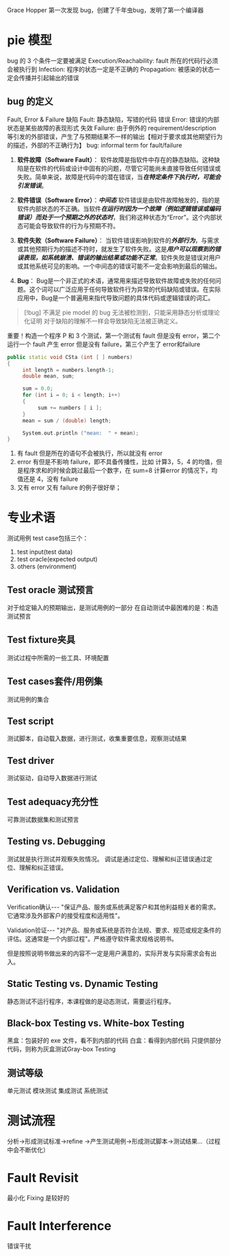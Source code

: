 Grace Hopper 第一次发现 bug，创建了千年虫bug，发明了第一个编译器

# pie 模型
bug 的 3 个条件一定要被满足
Execution/Reachability: fault 所在的代码行必须会被执行到
Infection: 程序的状态一定是不正确的
Propagation: 被感染的状态一定会传播并引起输出的错误

## bug 的定义

Fault, Error & Failure
缺陷 Fault: 静态缺陷，写错的代码
错误 Error: 错误的内部状态是某些故障的表现形式
失效 Failure: 由于例外的 requirement/description 等引发的外部错误，产生了与预期结果不一样的输出【相对于要求或其他期望行为的描述，外部的不正确行为】
bug: informal term for fault/failure

1. **软件故障（Software Fault）**： 软件故障是指软件中存在的静态缺陷。这种缺陷是在软件的代码或设计中固有的问题，尽管它可能尚未直接导致任何错误或失败。简单来说，故障是代码中的潜在错误，当***在特定条件下执行时，可能会引发错误***。
    
2. **软件错误（Software Error）**：***中间态*** 软件错误是由软件故障触发的，指的是软件内部状态的不正确。当软件***在运行时因为一个故障（例如逻辑错误或编码错误）而处于一个预期之外的状态时***，我们称这种状态为“Error”。这个内部状态可能会导致软件的行为与预期不符。
    
3. **软件失败（Software Failure）**： 当软件错误影响到软件的***外部行为***，与需求或其他预期行为的描述不符时，就发生了软件失败。这是***用户可以观察到的错误表现，如系统崩溃、错误的输出结果或功能不正常***。软件失败是错误对用户或其他系统可见的影响。一个中间态的错误可能不一定会影响到最后的输出。
    
4. **Bug**： Bug是一个非正式的术语，通常用来描述导致软件故障或失败的任何问题。这个词可以广泛应用于任何导致软件行为异常的代码缺陷或错误。在实际应用中，Bug是一个普遍用来指代导致问题的具体代码或逻辑错误的词汇。

>[!bug] 
>不满足 pie model 的 bug 无法被检测到，只能采用静态分析或理论化证明
>对于缺陷的理解不一样会导致缺陷无法被正确定义。

重要！构造一个程序 P 和 3 个测试，第一个测试有 fault 但是没有 error，第二个运行一个 fault 产生 error 但是没有 failure，第三个产生了 error和failure

```c++
public static void CSta (int [ ] numbers)
{
     int length = numbers.length-1;  
     double mean, sum;

     sum = 0.0;
     for (int i = 0; i < length; i++)
     {
          sum += numbers [ i ];
     } 
     mean = sum / (double) length;

     System.out.println ("mean:  " + mean);
}

```

1. 有 fault 但是所在的语句不会被执行，所以就没有 error
2. error 有但是不影响 failure，即不具备传播性，比如 计算3，5，4 的均值，但是程序求和的时候会跳过最后一个数字，在 sum=8 计算error 的情况下，均值还是 4，没有 failure
3. 又有 error 又有 failure 的例子很好举；

# 专业术语
测试用例 test case包括三个：
1. test input(test data)
2. test oracle(expected output)
3. others (environment)

## Test oracle 测试预言
对于给定输入的预期输出，是测试用例的一部分
在自动测试中最困难的是：构造测试预言

## Test fixture夹具
测试过程中所需的一些工具、环境配置

## Test cases套件/用例集
测试用例的集合
## Test script
测试脚本，自动载入数据，进行测试，收集重要信息，观察测试结果
## Test driver
测试驱动，自动导入数据进行测试
## Test adequacy充分性
可靠测试数据集和测试预言

## Testing vs. Debugging
测试就是执行测试并观察失败情况。
调试是通过定位、理解和纠正错误通过定位、理解和纠正错误。

## Verification vs. Validation
Verification确认--- "保证产品、服务或系统满足客户和其他利益相关者的需求。它通常涉及外部客户的接受程度和适用性"。

Validation验证--- "对产品、服务或系统是否符合法规、要求、规范或规定条件的评估。这通常是一个内部过程"。严格遵守软件需求规格说明书。

但是按照说明书做出来的内容不一定是用户满意的，实际开发与实际需求会有出入。

## Static Testing vs. Dynamic Testing
静态测试不运行程序，本课程做的是动态测试，需要运行程序。


## Black-box Testing vs. White-box Testing
黑盒：包装好的 exe 文件，看不到内部的代码
白盒：看得到内部代码
只提供部分代码，则称为灰盒测试Gray-box Testing


## 测试等级
单元测试
模块测试
集成测试
系统测试

# 测试流程
分析->形成测试标准->refine ->产生测试用例->形成测试脚本->测试结果...（过程中会不断优化）


# Fault Revisit 
最小化 Fixing 是较好的


# Fault Interference
错误干扰

